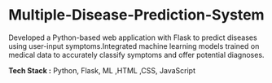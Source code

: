 # Multiple-Disease-Prediction-System

Developed a Python-based web application
with Flask to predict diseases using user-input
symptoms.Integrated machine learning models trained on
medical data to accurately classify symptoms
and offer potential diagnoses.

**Tech Stack :** Python, Flask, ML ,HTML ,CSS,
JavaScript

